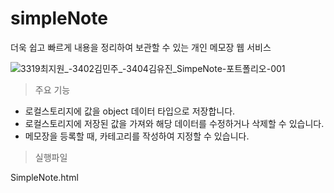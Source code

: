 # simpleNote
더욱 쉽고 빠르게 내용을 정리하여 보관할 수 있는 개인 메모장 웹 서비스

![3319최지원_-3402김민주_-3404김유진_SimpeNote-포트폴리오-001](https://user-images.githubusercontent.com/80093106/177041158-e70481fd-9d80-4b58-968e-9d2407b80b6a.png)

> 주요 기능
* 로컬스토리지에 값을 object 데이터 타입으로 저장합니다.
* 로컬스토리지에 저장된 값을 가져와 해당 데이터를 수정하거나 삭제할 수 있습니다.
* 메모장을 등록할 때, 카테고리를 작성하여 지정할 수 있습니다.

> 실행파일
   
SimpleNote.html
